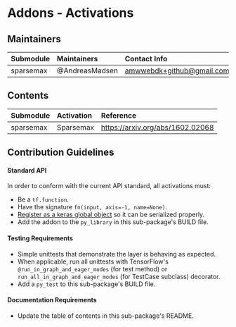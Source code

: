# Addons - Activations

## Maintainers
| Submodule  | Maintainers  | Contact Info   |
|:---------- |:------------- |:--------------|
| sparsemax | @AndreasMadsen | amwwebdk+github@gmail.com |

## Contents
| Submodule | Activation  | Reference                               |
|:----------------------- |:-------------------|:---------------|
| sparsemax | Sparsemax | https://arxiv.org/abs/1602.02068           |


## Contribution Guidelines
#### Standard API
In order to conform with the current API standard, all activations
must:
 * Be a `tf.function`.
 * Have the signature `fn(input, axis=-1, name=None)`.
 * [Register as a keras global object](https://github.com/tensorflow/addons/blob/master/tensorflow_addons/utils/python/keras_utils.py)
  so it can be serialized properly.
 * Add the addon to the `py_library` in this sub-package's BUILD file.

#### Testing Requirements
 * Simple unittests that demonstrate the layer is behaving as expected.
 * When applicable, run all unittests with TensorFlow's
   `@run_in_graph_and_eager_modes` (for test method)
   or `run_all_in_graph_and_eager_modes` (for TestCase subclass)
   decorator.
 * Add a `py_test` to this sub-package's BUILD file.

#### Documentation Requirements
 * Update the table of contents in this sub-package's README.
